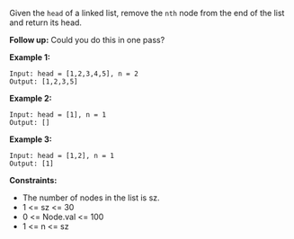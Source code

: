 Given the ```head``` of a linked list, remove the ```nth``` node from the end of the list and return its head.

**Follow up:** Could you do this in one pass?

 
**Example 1:**
```
Input: head = [1,2,3,4,5], n = 2
Output: [1,2,3,5]
```

**Example 2:**
```
Input: head = [1], n = 1
Output: []
```

**Example 3:**
```
Input: head = [1,2], n = 1
Output: [1]
```

**Constraints:**
- The number of nodes in the list is sz.
- 1 <= sz <= 30
- 0 <= Node.val <= 100
- 1 <= n <= sz